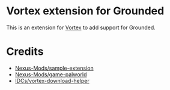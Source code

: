 # Vortex extension for Grounded

This is an extension for [Vortex](https://www.nexusmods.com/about/vortex/) to add support for Grounded.

# Credits
- [Nexus-Mods/sample-extension](https://github.com/Nexus-Mods/sample-extension)
- [Nexus-Mods/game-palworld](https://github.com/Nexus-Mods/game-palworld)
- [IDCs/vortex-download-helper](https://github.com/IDCs/vortex-download-helper)
